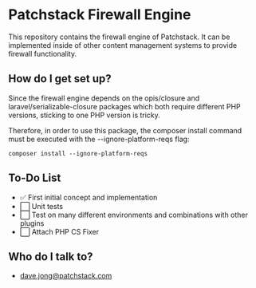 # Patchstack Firewall Engine #

This repository contains the firewall engine of Patchstack.
It can be implemented inside of other content management systems to provide firewall functionality.

## How do I get set up? ##

Since the firewall engine depends on the opis/closure and laravel/serializable-closure packages which both require different PHP versions, sticking to one PHP version is tricky.

Therefore, in order to use this package, the composer install command must be executed with the --ignore-platform-reqs flag:

`composer install --ignore-platform-reqs`

## To-Do List ##
- ✅ First initial concept and implementation
- ⬜️ Unit tests
- ⬜️ Test on many different environments and combinations with other plugins
- ⬜️ Attach PHP CS Fixer

## Who do I talk to? ##

* dave.jong@patchstack.com